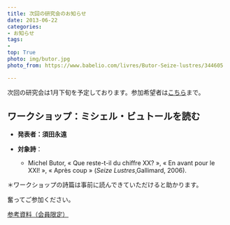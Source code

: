 ```yaml
---
title: 次回の研究会のお知らせ
date: 2013-06-22
categories:
- お知らせ
tags: 
- 
top: True
photo: img/butor.jpg
photo_from: https://www.babelio.com/livres/Butor-Seize-lustres/344605

---
```


次回の研究会は1月下旬を予定しております。参加希望者は[こちら](/contact/)まで。

## ワークショップ：ミシェル・ビュトールを読む

- **発表者：須田永遠**

<!--more-->

- **対象詩**：

	- Michel Butor, « Que reste-t-il du chiffre XX? », « En avant pour le XXI! », « Après coup » (*Seize Lustres*,Gallimard, 2006).

＊ワークショップの詩篇は事前に読んできていただけると助かります。

奮ってご参加ください。

[参考資料（会員限定）](https://groups.google.com/d/msg/poesiecontemporaine/OBBv_LPQ2Xk/r14omps1EwAJ)
